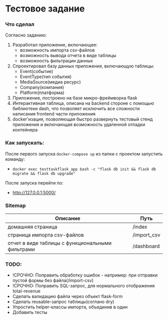 # Тестовое задание

### Что сделал
Согласно заданию:
1. Разработал приложение, включающее:
   - возможность импорта csv-файлов
   - возможность вывода отчета в виде таблицы
   - возможность фильтрации данных
2. Спроектировал базу данных приложения, включающую таблицы:
   - Event(событие)
   - EventType(тип события)
   - MediaSource(медиа ресурс)
   - Company(компания)
   - Platform(платформа)
3. Приложение, построено на базе микро-фреймворка flask
4. Интерактивная таблица, описана на backend стороне с помощью библиотеки dash, что позволяет исключить все сложности написания frontend части приложения
5. docker'изация, позволяющая быстро развернуть тестовый стенд приложения и включающая возможность удаленной отладки контейнера

### Как запускать:
После первого запуска `docker-compose up` из папки с проектом запустить команду:
- ```docker exec testtaskflask_app bash -c "flask db init && flask db migrate && flask db upgrade"```

После запуска перейти по:
- http://127.0.0.1:5000/

### Sitemap
|Описание|Путь|
|---|---|
|домашняя страница|/index|
|страница импорта csv-файлов|/import_csv|
|отчет в виде таблицы с функциональными фильтрами|/dashboard|

### TODO:
- !СРОЧНО: Поправить обработку ошибок - например: при отправки пустой формы без файла(/import-csv)
- !СРОЧНО: Поправить SQL-запрос, для нормального отображения total-revenue
- Сделать валидацию файла через объект flask-form
- Сделать reusable-запрос таблицы(соглано dry)
- Упростить helper-классы импорта, объединив в один
- Добавить тесты
